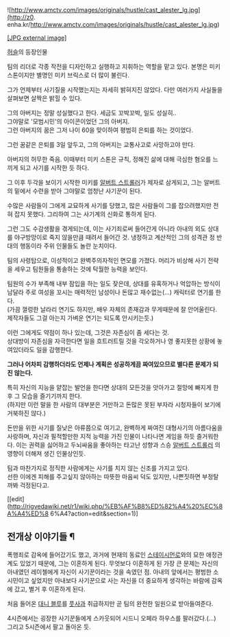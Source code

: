 ![http://www.amctv.com/images/originals/hustle/cast_alester_lg.jpg](http://z0.
enha.kr/http://www.amctv.com/images/originals/hustle/cast_alester_lg.jpg)

[[JPG external
image]](http://www.amctv.com/images/originals/hustle/cast_alester_lg.jpg)

  
[허슬](%ED%97%88%EC%8A%AC.md)의 등장인물

팀의 리더로 각종 작전을 디자인하고 실행하고 지휘하는 역할을 맡고 있다. 본명은 미키 스톤이지만 별명인 미키 브릭스로 더 많이 불린다.

그가 언제부터 사기질을 시작했는지는 자세히 밝혀지진 않았다. 다만 여러가지 사실들을 살펴보면 살짝은 밝힐 수 있다.

그의 아버지는 정말 성실했다고 한다. 세금도 꼬박꼬박, 일도 성실히..  
그야말로 '모범시민'의 아이콘이었던 그의 아버지.  
그런 아버지의 꿈은 그저 나이 60을 맞이하여 평범히 은퇴를 하는 것이었다.

그런 꿈같은 은퇴를 3일 앞두고, 그의 아버지는 교통사고로 사망하고야 만다.

아버지의 허무한 죽음. 이때부터 미키 스톤은 규칙, 정해진 삶에 대해 극심한 혐오를 느끼게 되고 사기를 시작한 듯 하다.

그 이후 두각을 보이기 시작한 미키를 [알버트 스트롤러](%EC%95%8C%EB%B2%84%ED%8A%B8%20%EC%8A%A4%ED%8A%B8%EB%A1%A4%EB%9F%AC.md)가 제자로 삼게되고, 그는 알버트의 밑에서 수련을 받아 그야말로 엄청난 사기꾼이 된다.

수많은 사람들이 그에게 교묘하게 사기를 당했고, 많은 사람들이 그를 잡으려했지만 전혀 잡지 못했다. 그리하여 그는 사기계의 신화로 통하게
된다.

그런 그도 수감생활을 겪게되는데, 이는 사기죄로써 들어간게 아니라 아내의 외도 상대를 야구방망이로 죽지 않을만큼 때려서 들어간 것. 냉정하고
계산적인 그의 성격관 정 반대의 행동이라 주위 인물들도 놀란 눈치이다.

팀의 사령탑으로, 이성적이고 완벽주의자적인 면모를 가졌다. 머리가 비상해 사기 전략을 세우고 팀원들을 통솔하는 것에 탁월한 능력을 보인다.

팀원의 수가 부족해 내부 잠입을 하는 일도 잦은데, 상대를 유혹하거나 억압하는 방식이 남달라 주로 여성을 꼬시는 매력적인 남성이나 돈많고
재수없는(...) 캐릭터로 연기를 한다.  
(가끔 껄렁한 날라리 연기도 하지만, 배우 자체의 존재감과 무게때문에 잘 안어울린다. 제작자들도 그걸 아는지 가벼운 연기는 되도록
안시키는듯.)

이런 그에게도 약점이 하나 있는데, 그것은 자존심이 좀 세다는 것.  
상대방이 자존심을 자극한다면 일을 흐트러트릴 것을 각오하거나 영 좋지못한 상황에 놓여있더라도 일을 감행한다.

**그러나 어차피 감행하더라도 언제나 계획은 성공하게끔 짜여있으므로 별다른 문제가 되진 않는다.**

특히 자신의 지능을 얕잡는 발언을 한다면 상대의 모든것을 앗아가고 절망에 빠지게 한 후 그 모습을 즐기기까지 한다.  
(하지만 이런 말을 한 사람의 대부분은 거만하고 돈많은 못된 부자라 시청자들이 보기에 거북하진 않다.)

돈만을 위한 사기를 질낮은 아류쯤으로 여기고, 완벽하게 짜여진 대형사기의 아름다움을 사랑하며, 자신과 필적할만한 지적 능력을 가진 인물이
나타나면 게임을 하듯 즐거워한다. 이는 권력을 싫어하고 두뇌싸움을 좋아하는 타고난 성향과 스승 [알버트 스트롤러](%EC%95%8C%EB%B2%84%ED%8A%B8%20%EC%8A%A4%ED%8A%B8%EB%A1%A4%EB%9F%AC.md) 의 영향이 더해져 생긴
인물상인듯.

팀과 마찬가지로 정직한 사람에게는 사기를 치지 않는 신조를 가지고 있다.  
선한 이에겐 피해를 주고싶지 않아하는 따뜻한 마음씨 덕도 있지만, 나쁜짓하면 부정탈까봐 걱정된다고.

[[edit](http://rigvedawiki.net/r1/wiki.php/%EB%AF%B8%ED%82%A4%20%EC%8A%A4%ED%8
6%A4?action=edit&section=1)]

## 전개상 이야기들 ¶

  

폭행죄로 감옥에 들어갔기도 했고, 과거에 현재의 동료인 [스테이시먼로](%EC%8A%A4%ED%85%8C%EC%9D%B4%EC%8B%9C%20%EB%A8%BC%EB%A1%9C.md)와의 묘한
애정관계도 있었기 때문에, 그는 이혼하게 된다. 무엇보다 이혼하게 된 가장 큰 문제는 자신의 아내였던 레이첼에게 자신이 사기꾼이라는 것을
속였던 점. 아내의 앞에서는 평범한 소시민이고 싶었지만 아내보다 사기꾼으로 사는 자신을 더 중요하게 생각하는 바람에 감옥에 갔고, 별거 후
이혼하게 된다.

  

처음 들어온 [대니 블루](%EB%8C%80%EB%8B%88%20%EB%B8%94%EB%A3%A8.md)를 [풋사과](%ED%92%8B%20%EC%82%AC%EA%B3%BC.md) 취급하지만 곧 팀의 완전한 일원으로 받아들여준다.

  

4시즌에서는 굉장한 사기꾼들에게 스카웃되어 시드니 오페라 하우스를 팔러갔다.(...) 그리고 5시즌에서 팔고 돌아온 듯.

